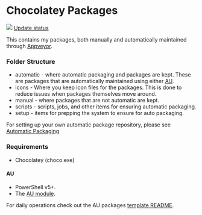 # Chocolatey Packages

[![](https://ci.appveyor.com/api/projects/status/github/pauby/chocopackages?svg=true)](https://ci.appveyor.com/project/pauby/chocopackages)
[Update status](https://gist.github.com/pauby/e3b29a09c77246998b82c9ad33f4be4a)

This contains my packages, both manually and automatically maintained through [Appveyor](https://www.appveyor.com/).

### Folder Structure

* automatic - where automatic packaging and packages are kept. These are packages that are automatically maintained using either [AU](https://chocolatey.org/packages/au).
* icons - Where you keep icon files for the packages. This is done to reduce issues when packages themselves move around.
* manual - where packages that are not automatic are kept.
* scripts - scripts, jobs, and other items for ensuring automatic packaging.
* setup - items for prepping the system to ensure for auto packaging.

For setting up your own automatic package repository, please see [Automatic Packaging](https://chocolatey.org/docs/automatic-packages)

### Requirements

* Chocolatey (choco.exe)

#### AU

* PowerShell v5+.
* The [AU module](https://chocolatey.org/packages/au).

For daily operations check out the AU packages [template README](https://github.com/majkinetor/au-packages-template/blob/master/README.md).

